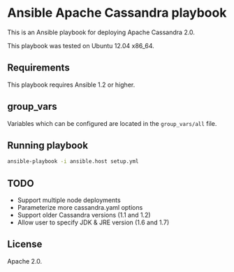 # Ansible Apache Cassandra playbook

This is an Ansible playbook for deploying Apache Cassandra 2.0.

This playbook was tested on Ubuntu 12.04 x86_64.

## Requirements

This playbook requires Ansible 1.2 or higher.

## group_vars

Variables which can be configured are located in the `group_vars/all` file.

## Running playbook

```bash
ansible-playbook -i ansible.host setup.yml
```

## TODO

* Support multiple node deployments
* Parameterize more cassandra.yaml options
* Support older Cassandra versions (1.1 and 1.2)
* Allow user to specify JDK & JRE version (1.6 and 1.7)

## License

Apache 2.0.

